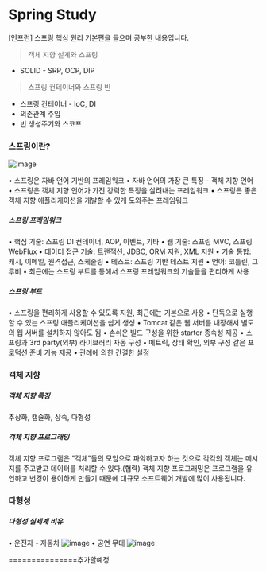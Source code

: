# Spring Study

[인프런] 스프링 핵심 원리 기본편을 들으며 공부한 내용입니다. 
> 객체 지향 설계와 스프링
- SOLID - SRP, OCP, DIP
> 스프링 컨테이너와 스프링 빈
- 스프링 컨테이너 - IoC, DI
- 의존관계 주입
- 빈 생성주기와 스코프

### 스프링이란?
![image](https://github.com/user-attachments/assets/f4f4d7a4-f431-4150-9379-6550f5233d35)

• 스프링은 자바 언어 기반의 프레임워크
• 자바 언어의 가장 큰 특징 - 객체 지향 언어
• 스프링은 객체 지향 언어가 가진 강력한 특징을 살려내는 프레임워크
• 스프링은 좋은 객체 지향 애플리케이션을 개발할 수 있게 도와주는 프레임워크

##### 스프링 프레임워크
• 핵심 기술: 스프링 DI 컨테이너, AOP, 이벤트, 기타
• 웹 기술: 스프링 MVC, 스프링 WebFlux
• 데이터 접근 기술: 트랜잭션, JDBC, ORM 지원, XML 지원
• 기술 통합: 캐시, 이메일, 원격접근, 스케줄링
• 테스트: 스프링 기반 테스트 지원
• 언어: 코틀린, 그루비
• 최근에는 스프링 부트를 통해서 스프링 프레임워크의 기술들을 편리하게 사용

##### 스프링 부트
• 스프링을 편리하게 사용할 수 있도록 지원, 최근에는 기본으로 사용
• 단독으로 실행할 수 있는 스프링 애플리케이션을 쉽게 생성
• Tomcat 같은 웹 서버를 내장해서 별도의 웹 서버를 설치하지 않아도 됨
• 손쉬운 빌드 구성을 위한 starter 종속성 제공
• 스프링과 3rd party(외부) 라이브러리 자동 구성
• 메트릭, 상태 확인, 외부 구성 같은 프로덕션 준비 기능 제공
• 관례에 의한 간결한 설정

### 객체 지향
##### 객체 지향 특징
추상화, 캡슐화, 상속, 다형성

##### 객체 지향 프로그래밍
객체 지향 프로그램은 "객체"들의 모임으로 파악하고자 하는 것으로 각각의 객체는 메시지를 주고받고 데이터를 처리할 수 있다.(협력)
객체 지향 프로그래밍은 프로그램을 유연하고 변경이 용이하게 만들기 때문에 대규모 소프트웨어 개발에 많이 사용됩니다. 

### 다형성
##### 다형성 실세계 비유
• 운전자 - 자동차
![image](https://github.com/user-attachments/assets/c4373dff-a8be-4df5-9756-b1be2d617e43)
• 공연 무대
![image](https://github.com/user-attachments/assets/7b746b7d-77c8-4b09-a832-c2a823999649)

===============추가할예정

